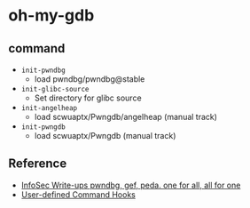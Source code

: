 # oh-my-gdb

## command
* `init-pwndbg`
    * load pwndbg/pwndbg@stable
* `init-glibc-source`
    * Set directory for glibc source
* `init-angelheap`
    * load scwuaptx/Pwngdb/angelheap (manual track)
* `init-pwngdb`
    * load scwuaptx/Pwngdb (manual track)

## Reference
* [InfoSec Write-ups pwndbg, gef, peda. one for all, all for one](https://medium.com/bugbountywriteup/pwndbg-gef-peda-one-for-all-and-all-for-one-714d71bf36b8)
* [User-defined Command Hooks](https://sourceware.org/gdb/onlinedocs/gdb/Hooks.html)
